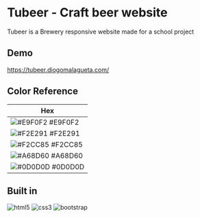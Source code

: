 
# Tubeer - Craft beer website

Tubeer is a Brewery responsive website made for a school project




## Demo

https://tubeer.diogomalagueta.com/

## Color Reference

| Hex                                                               |
| ------------------------------------------------------------------|
| ![#E9F0F2](https://via.placeholder.com/10/E9F0F2?text=+) #E9F0F2 |
| ![#F2E291](https://via.placeholder.com/10/F2E291?text=+) #F2E291 |
| ![#F2CC85](https://via.placeholder.com/10/F2CC85?text=+) #F2CC85 |
| ![#A68D60](https://via.placeholder.com/10/A68D60?text=+) #A68D60 |
| ![#0D0D0D](https://via.placeholder.com/10/0D0D0D?text=+) #0D0D0D |


## Built in

![html5](https://img.shields.io/badge/HTML5-E34F26?style=for-the-badge&logo=html5&logoColor=white)
![css3]( 	https://img.shields.io/badge/CSS3-1572B6?style=for-the-badge&logo=css3&logoColor=white)
![bootstrap](https://img.shields.io/badge/Bootstrap-563D7C?style=for-the-badge&logo=bootstrap&logoColor=white)
